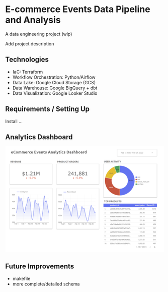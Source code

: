 # E-commerce Events Data Pipeline and Analysis
A data engineering project (wip)

Add project description

## Technologies
- IaC: Terraform
- Workflow Orchestration: Python/Airflow
- Data Lake: Google Cloud Storage (GCS)
- Data Warehouse: Google BigQuery + dbt
- Data Visualization: Google Looker Studio

## Requirements / Setting Up
Install ...

## Analytics Dashboard
![dashboard screenshot](./images/dashboard.png)

## Future Improvements
- makefile
- more complete/detailed schema